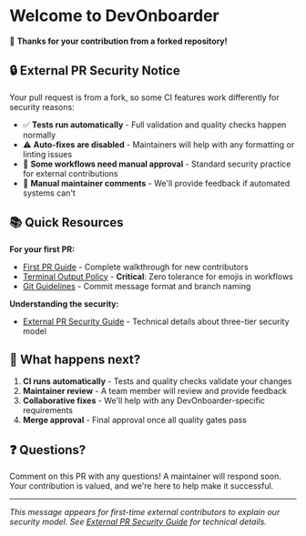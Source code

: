 # Welcome to DevOnboarder

👋 **Thanks for your contribution from a forked repository!**

## 🔒 **External PR Security Notice**

Your pull request is from a fork, so some CI features work differently for security reasons:

- ✅ **Tests run automatically** - Full validation and quality checks happen normally
- ⚠️ **Auto-fixes are disabled** - Maintainers will help with any formatting or linting issues
- 🔐 **Some workflows need manual approval** - Standard security practice for external contributions
- 💬 **Manual maintainer comments** - We'll provide feedback if automated systems can't

## 📚 **Quick Resources**

**For your first PR:**

- [First PR Guide](../docs/first-pr-guide.md) - Complete walkthrough for new contributors
- [Terminal Output Policy](../docs/TERMINAL_OUTPUT_VIOLATIONS.md) - **Critical**: Zero tolerance for emojis in workflows
- [Git Guidelines](../docs/git-guidelines.md) - Commit message format and branch naming

**Understanding the security:**

- [External PR Security Guide](../docs/EXTERNAL_PR_SECURITY_GUIDE.md) - Technical details about three-tier security model

## 🚀 **What happens next?**

1. **CI runs automatically** - Tests and quality checks validate your changes
2. **Maintainer review** - A team member will review and provide feedback
3. **Collaborative fixes** - We'll help with any DevOnboarder-specific requirements
4. **Merge approval** - Final approval once all quality gates pass

## ❓ **Questions?**

Comment on this PR with any questions! A maintainer will respond soon. Your contribution is valued, and we're here to help make it successful.

---

*This message appears for first-time external contributors to explain our security model. See [External PR Security Guide](../docs/EXTERNAL_PR_SECURITY_GUIDE.md) for technical details.*
